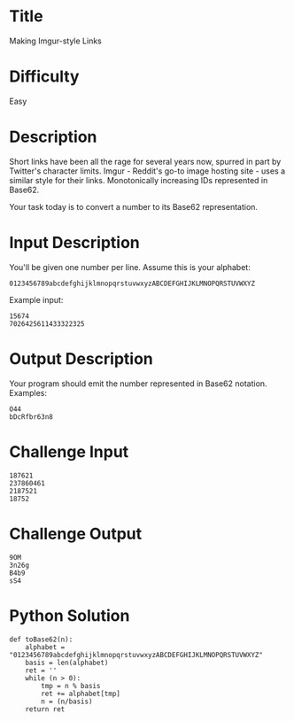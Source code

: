 # Title

Making Imgur-style Links

# Difficulty

Easy

# Description

Short links have been all the rage for several years now, spurred in part by Twitter's character limits. Imgur - Reddit's go-to image hosting site - uses a similar style for their links. Monotonically increasing IDs represented in Base62. 

Your task today is to convert a number to its Base62 representation.

# Input Description

You'll be given one number per line. Assume this is your alphabet:

    0123456789abcdefghijklmnopqrstuvwxyzABCDEFGHIJKLMNOPQRSTUVWXYZ 

Example input:

    15674
    7026425611433322325

# Output Description

Your program should emit the number represented in Base62 notation. Examples:

    O44
    bDcRfbr63n8

# Challenge Input

    187621
    237860461
    2187521
    18752

# Challenge Output

    9OM
    3n26g
    B4b9
    sS4    


# Python Solution

    def toBase62(n):
        alphabet = "0123456789abcdefghijklmnopqrstuvwxyzABCDEFGHIJKLMNOPQRSTUVWXYZ"
        basis = len(alphabet)
        ret = ''
        while (n > 0):
            tmp = n % basis
            ret += alphabet[tmp]
            n = (n/basis)
        return ret